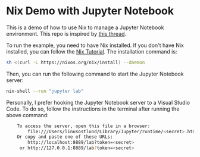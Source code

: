 # Nix Demo with Jupyter Notebook

This is a demo of how to use Nix to manage a Jupyter Notebook environment. This repo is inspired by [this thread](https://unix.stackexchange.com/questions/525419/nixos-how-to-install-deps-in-jupyter-notebook).

To run the example, you need to have Nix installed. If you don't have Nix installed, you can follow the [Nix Tutorial](https://nixos.org/download.html). The installation command is:

```bash
sh <(curl -L https://nixos.org/nix/install) --daemon
```

Then, you can run the following command to start the Jupyter Notebook server:

```bash
nix-shell --run "jupyter lab"
```

Personally, I prefer hooking the Jupyter Notebook server to a Visual Studio Code. To do so, follow the instructions in the terminal after running the above command:

```bash
    To access the server, open this file in a browser:
        file:///Users/linusostlund/Library/Jupyter/runtime/<secret>.html
    Or copy and paste one of these URLs:
        http://localhost:8889/lab?token=<secret>
     or http://127.0.0.1:8889/lab?token=<secret>
```

